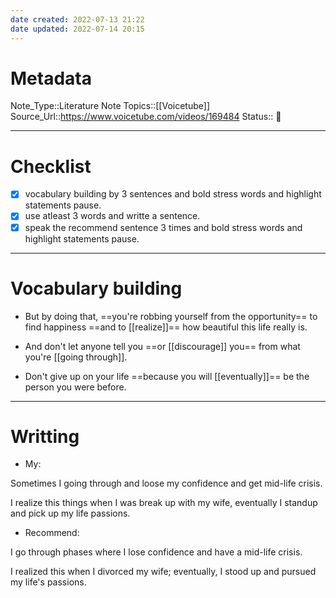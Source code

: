 ```yaml
---
date created: 2022-07-13 21:22
date updated: 2022-07-14 20:15
---
```


# Metadata

Note_Type::Literature Note
Topics::[[Voicetube]]
Source_Url::<https://www.voicetube.com/videos/169484>
Status:: 👶

---

# Checklist

- [x] vocabulary building by 3 sentences and bold stress words and highlight statements pause.
- [x] use atleast 3 words and writte a sentence.
- [x] speak the recommend sentence 3 times and bold stress words and highlight statements pause.

---

# Vocabulary building

- But by doing that, ==you're robbing yourself from the opportunity== to find happiness ==and to [[realize]]== how beautiful this life really is.

- And don't let anyone tell you ==or [[discourage]] you== from what you're [[going through]].

- Don't give up on your life ==because you will [[eventually]]== be the person you were before.

---

# Writting

- My:

Sometimes I going through and loose my confidence and get mid-life crisis.

I realize this things when I was break up with my wife, eventually I standup and pick up my life passions.

- Recommend:

I go through phases where I lose confidence and have a mid-life crisis.

I realized this when I divorced my wife; eventually, I stood up and pursued my life's passions.
